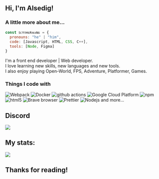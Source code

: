 #
<div>
<h2>
    Hi, I'm Alsedig!
</h2>

### A little more about me...  

```javascript
const ꜱᴄʏᴛʜᴇʀᴍᴀɴᴇ = {
  pronouns: "he" | "him",
  code: [Javascript, HTML, CSS, C++],
  tools: [Node, Figma]
}
```

I'm a front end developer | Web developer. <br />
I love learning new skills, new languages and new tools. <br />
I also enjoy playing Open-World, FPS, Adventure, Platformer, Games.


<h3>Things I code with</h3>
<p>
  <img alt="Webpack" src="https://img.shields.io/badge/-Webpack-8DD6F9?style=flat-square&logo=webpack&logoColor=white" /> 
  <img alt="Docker" src="https://img.shields.io/badge/-Docker-46a2f1?style=flat-square&logo=docker&logoColor=white" />
  <img alt="github actions" src="https://img.shields.io/badge/-Github_Actions-2088FF?style=flat-square&logo=github-actions&logoColor=white" />
  <img alt="Google Cloud Platform" src="https://img.shields.io/badge/-Google_Cloud_Platform-1a73e8?style=flat-square&logo=google-cloud&logoColor=white" />
  <img alt="npm" src="https://img.shields.io/badge/-NPM-CB3837?style=flat-square&logo=npm&logoColor=white" />
  <img alt="html5" src="https://img.shields.io/badge/-HTML5-E34F26?style=flat-square&logo=html5&logoColor=white" />
  <img alt="Brave browser" src="https://img.shields.io/badge/-Brave_Browser-FB542B?style=flat-square&logo=brave&logoColor=white" />
  <img alt="Prettier" src="https://img.shields.io/badge/-Prettier-F7B93E?style=flat-square&logo=prettier&logoColor=white" />
  <img alt="Nodejs" src="https://img.shields.io/badge/-Nodejs-43853d?style=flat-square&logo=Node.js&logoColor=white" />
  and more...
</p>
</div>

## Discord
<a href="https://discord.com/users/1188198455764594836"  align="left">
    <img src="https://lanyard.cnrad.dev/api/1188198455764594836?theme=dark">
  </a>

## My stats:

<p>
  <a href="/"  align="left">
  <img width="auto" src="https://github-readme-stats.vercel.app/api?username=aiko-chan-ai&theme=dracula&show_icons=true"/>
  </a>
</p>

## Thanks for reading!

